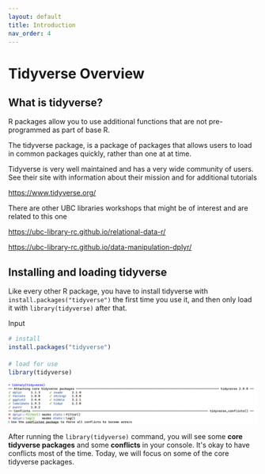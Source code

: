 ```yaml
---
layout: default
title: Introduction
nav_order: 4
---
```

# Tidyverse Overview

## What is tidyverse?

R packages allow you to use additional functions that are not pre-programmed as part of base R.

The tidyverse package, is a package of packages that allows users to load in common packages quickly, rather than one at at time.

Tidyverse is very well maintained and has a very wide community of users. See their site with information about their mission and for additional tutorials

<https://www.tidyverse.org/>

There are other UBC libraries workshops that might be of interest and are related to this one

<https://ubc-library-rc.github.io/relational-data-r/>

<https://ubc-library-rc.github.io/data-manipulation-dplyr/>

## Installing and loading tidyverse

Like every other R package, you have to install tidyverse with `install.packages("tidyverse")` the first time you use it, and then only load it with `library(tidyverse)` after that.

Input

``` r
# install
install.packages("tidyverse")

# load for use
library(tidyverse)
```

![](images/library_tidyverse.png)

After running the `library(tidyverse)` command, you will see some **core tidyverse packages** and some **conflicts** in your console. It's okay to have conflicts most of the time. Today, we will focus on some of the core tidyverse packages.
